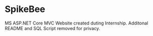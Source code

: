 # SpikeBee
MS ASP.NET Core MVC Website created duting Internship. Additonal README and SQL Script removed for privacy.
